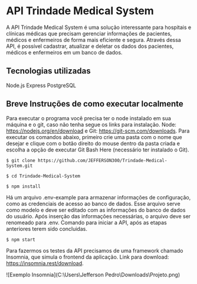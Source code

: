 # API Trindade Medical System

A API Trindade Medical System é uma solução interessante para hospitais e clínicas médicas que precisam gerenciar informações de pacientes, médicos e enfermeiros de forma mais eficiente e segura. Através dessa API, é possível cadastrar, atualizar e deletar os dados dos pacientes, médicos e enfermeiros em um banco de dados.

## Tecnologias utilizadas

Node.js
Express
PostgreSQL

## Breve Instruções de como executar localmente

Para executar o programa você precisa ter o node instalado em sua máquina e o git, caso não tenha segue os links para instalação. Node: https://nodejs.org/en/download e Git: https://git-scm.com/downloads.
Para executar os comandos abaixo, primeiro crie uma pasta com o nome que desejar e clique com o botão direito do mouse dentro da pasta criada e escolha a opção de executar Git Bash Here (necessário ter instalado o Git).

```
$ git clone https://github.com/JEFFERSON300/Trindade-Medical-System.git

$ cd Trindade-Medical-System

$ npm install

```

Há um arquivo .env-example para armazenar informações de configuração, como as credenciais de acesso ao banco de dados. Esse arquivo serve como modelo e deve ser editado com as informações do banco de dados do usuário. Após inserção das informações necessárias, o arquivo deve ser renomeado para .env. Comando para iniciar a API, após as etapas anteriores terem sido concluidas.

```
$ npm start
```

Para fazermos os testes da API precisamos de uma framework chamado Insomnia, que simula o frontend da aplicação. Link para download: https://insomnia.rest/download.

![Exemplo Insomnia](C:\Users\Jefferson Pedro\Downloads\Projeto.png)
